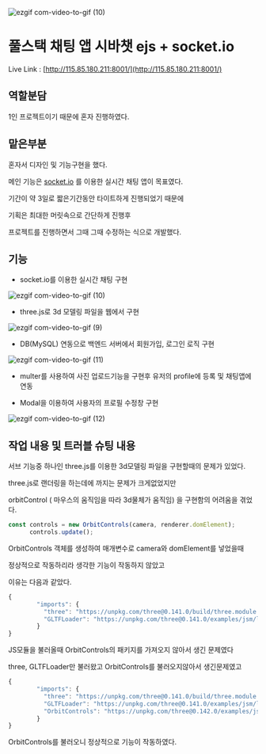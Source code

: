 ![ezgif com-video-to-gif (10)](https://github.com/kangminhyuk1111/shiba_chat_socket/assets/96116158/d39cd618-ebff-42dd-983e-5fd61ed781f4)

# 풀스택 채팅 앱 시바챗 ejs + socket.io

Live Link : [http://115.85.180.211:8001/](http://115.85.180.211:8001/)

## 역할분담

1인 프로젝트이기 때문에 혼자 진행하였다.

## 맡은부분

혼자서 디자인 및 기능구현을 했다.

메인 기능은 [socket.io](http://socket.io) 를 이용한 실시간 채팅 앱이 목표였다.

기간이 약 3일로 짧은기간동안 타이트하게 진행되었기 때문에

기획은 최대한 머릿속으로 간단하게 진행후

프로젝트를 진행하면서 그때 그때 수정하는 식으로 개발했다.

## 기능

- socket.io를 이용한 실시간 채팅 구현

![ezgif com-video-to-gif (10)](https://github.com/kangminhyuk1111/shiba_chat_socket/assets/96116158/c89ae83c-ba75-4f09-ac35-2d6a27d5dc76)

- three.js로 3d 모델링 파일을 웹에서 구현

![ezgif com-video-to-gif (9)](https://github.com/kangminhyuk1111/shiba_chat_socket/assets/96116158/9f28b0cb-449e-43c5-8000-3abafc3710d0)

- DB(MySQL) 연동으로 백엔드 서버에서 회원가입, 로그인 로직 구현

![ezgif com-video-to-gif (11)](https://github.com/kangminhyuk1111/shiba_chat_socket/assets/96116158/24fc9ec9-59f3-47dd-8a60-f813996b1697)

- multer를 사용하여 사진 업로드기능을 구현후 유저의 profile에 등록 및 채팅앱에 연동

- Modal을 이용하여 사용자의 프로필 수정창 구현

![ezgif com-video-to-gif (12)](https://github.com/kangminhyuk1111/shiba_chat_socket/assets/96116158/6d921e99-0659-429b-920c-e35976b868bb)

## 작업 내용 및 트러블 슈팅 내용

서브 기능중 하나인 three.js를 이용한 3d모델링 파일을 구현할때의 문제가 있었다.

three.js로 랜더링을 하는데에 까지는 문제가 크게없었지만

orbitControl ( 마우스의 움직임을 따라 3d물체가 움직임) 을 구현함의 어려움을 겪었다.

```jsx
const controls = new OrbitControls(camera, renderer.domElement);
      controls.update();
```

OrbitControls 객체를 생성하여 매개변수로 camera와 domElement를 넣었을때

정상적으로 작동하리라 생각한 기능이 작동하지 않았고

이유는 다음과 같았다.

```jsx
{
        "imports": {
          "three": "https://unpkg.com/three@0.141.0/build/three.module.js",
          "GLTFLoader": "https://unpkg.com/three@0.141.0/examples/jsm/loaders/GLTFLoader.js",
        }
}
```

JS모듈을 불러올때 OrbitControls의 패키지를 가져오지 않아서 생긴 문제였다

three, GLTFLoader만 불러왔고 OrbitControls를 불러오지않아서 생긴문제였고

```jsx
{
        "imports": {
          "three": "https://unpkg.com/three@0.141.0/build/three.module.js",
          "GLTFLoader": "https://unpkg.com/three@0.141.0/examples/jsm/loaders/GLTFLoader.js",
          "OrbitControls": "https://unpkg.com/three@0.142.0/examples/jsm/controls/OrbitControls.js"
        }
}
```

OrbitControls를 불러오니 정상적으로 기능이 작동하였다.
